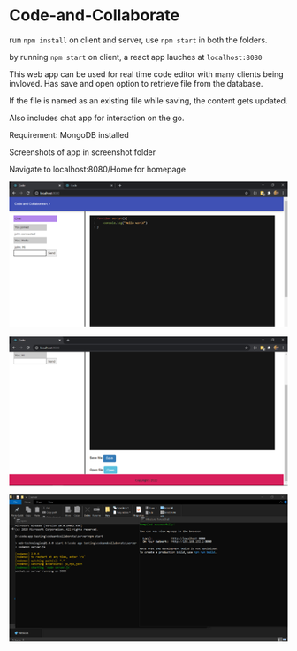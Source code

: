 # Code-and-Collaborate
 
run `npm install` on client and server, use `npm start` in both the folders.

by running `npm start` on client, a react app lauches at `localhost:8080`

This web app can be used for real time code editor with many clients being invloved.
Has save and open option to retrieve file from the database. 

If the file is named as an existing file while saving, the content gets updated.

Also includes chat app for interaction on the go.

Requirement:
MongoDB installed

Screenshots of app in screenshot folder

Navigate to localhost:8080/Home for homepage

![Demo App screenshot](screenshots/Screenshot-1.png)

![Demo App screenshot](screenshots/Screenshot-2.png)


![Demo App screenshot](screenshots/Screenshot-3.png)
